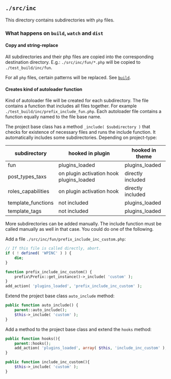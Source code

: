 ## `./src/inc`

This directory contains subdirectories with `php` files.

### What happens on `build`, `watch` and `dist`

#### Copy and string-replace

All subdirectories and their php files are copied into the corresponding destination directory. E.g.: `./src/inc/fun/*.php` will be copied to `./test_build/inc/fun`.

For all `php` files, certain patterns will be replaced. See [`build`](../Task/build.html#copy-and-string-replace).

#### Creates kind of autoloader function

Kind of autoloader file will be created for each subdirectory. The file contains a function that includes all files together. For example `./test_build/inc/prefix_include_fun.php`. Each autoloader file contains a function equally named to the file base name.

The project base class has a method `_include( $subdirectory )` that checks for existence of necessary files and runs the include function. It automatically includes some subdirectories. Depending on project-type:

| subdirectory       	| hooked in plugin                          	| hooked in theme   	|
|--------------------	|-------------------------------------------	|-------------------	|
| fun                	| plugins_loaded                            	| plugins_loaded    	|
| post_types_taxs    	|  on plugin activation hook plugins_loaded 	| directly included 	|
| roles_capabilities 	| on plugin activation hook                 	| directly included 	|
| template_functions 	| not included                              	| plugins_loaded    	|
| template_tags      	| not included                              	| plugins_loaded    	|

More subdirectories can be added manually. The include function must be called manually as well in that case.
You could do one of the following.

Add a file `./src/inc/fun/prefix_include_inc_custom.php`:
```php
// If this file is called directly, abort.
if ( ! defined( 'WPINC' ) ) {
	die;
}

function prefix_include_inc_custom() {
	prefix\Prefix::get_instance()->_include( 'custom' );
}
add_action( 'plugins_loaded', 'prefix_include_inc_custom' );
```

Extend the project base class `auto_include` method:
```php
public function auto_include() {
	parent::auto_include();
	$this->_include( 'custom' );
}
```

Add a method to the project base class and extend the `hooks` method:
```php
public function hooks(){
	parent::hooks();
	add_action( 'plugins_loaded', array( $this, 'include_inc_custom' ), 10 );
}

public function include_inc_custom(){
	$this->_include( 'custom' );
}
```